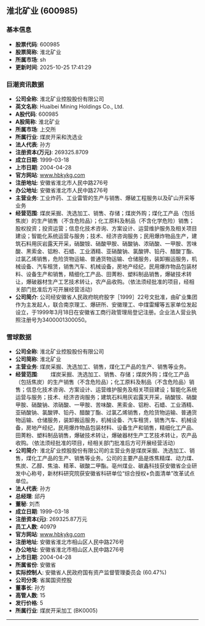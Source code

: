 ## 淮北矿业 (600985)

### 基本信息

- **股票代码**: 600985
- **股票简称**: 淮北矿业
- **所属市场**: sh
- **更新时间**: 2025-10-25 17:41:29

### 巨潮资讯数据

- **公司全称**: 淮北矿业控股股份有限公司
- **英文名称**: Huaibei Mining Holdings Co., Ltd.
- **A股代码**: 600985
- **A股简称**: 淮北矿业
- **所属市场**: 上交所
- **所属行业**: 煤炭开采和洗选业
- **法人代表**: 孙方
- **注册资本(万元)**: 269325.8709
- **成立日期**: 1999-03-18
- **上市日期**: 2004-04-28
- **官方网站**: www.hbkykg.com
- **注册地址**: 安徽省淮北市人民中路276号
- **办公地址**: 安徽省淮北市人民中路276号
- **主营业务**: 工业炸药、工业雷管的生产与销售、爆破工程服务以及矿山开采等业务
- **经营范围**: 煤炭采掘、洗选加工、销售、存储；煤炭外购；煤化工产品（包括焦炭）的生产销售（不含危险品）；化工原料及制品（不含化学危险）销售；股权投资；投资运营；信息化技术咨询、方案设计、运营维护服务及相关项目建设；智能化系统运营与服务；技术、经济咨询服务；民用爆炸物品生产，建筑石料用灰岩露天开采，硝酸铵、硝酸甲胺、硝酸钠、浓硝酸、一甲胺、苦味酸、黑索金、铝粉、石蜡、工业酒精、亚硝酸钠、氯酸钾、铅丹、醋酸丁酯、过氯乙烯销售，危险货物运输、普通货物运输、仓储服务，装卸搬运服务，机械设备、汽车租赁，销售汽车、机械设备，房地产经纪，民用爆炸物品包装材料、设备生产和销售，精细化工产品、田菁粉、塑料制品销售，爆破技术转让，爆破器材生产工艺技术转让，农产品收购。（依法须经批准的项目，经相关部门批准后方可开展经营活动）
- **公司简介**: 公司经安徽省人民政府皖府股字［1999］22号文批准，由矿业集团作为主发起人，联合南京理工、爆研所、安徽理工、中煤雷耀等五家单位发起设立，于1999年3月18日在安徽省工商行政管理局登记注册。企业法人营业执照注册号为3400001300050。

### 雪球数据

- **公司全称**: 淮北矿业控股股份有限公司
- **公司简称**: 淮北矿业
- **主营业务**: 煤炭采掘、洗选加工、销售，煤化工产品的生产、销售等业务。
- **经营范围**: 　　煤炭采掘、洗选加工、销售、存储；煤炭外购；煤化工产品（包括焦炭）的生产销售（不含危险品）；化工原料及制品（不含危险品）销售；信息化技术咨询、方案设计、运营维护服务及相关项目建设；智能化系统运营与服务；技术、经济咨询服务；建筑石料用灰岩露天开采，硝酸铵、硝酸甲胺、硝酸钠、浓硝酸、一甲胺、苦味酸、黑索金、铝粉、石蜡、工业酒精、亚硝酸钠、氯酸钾、铅丹、醋酸丁酯、过氯乙烯销售，危险货物运输、普通货物运输、仓储服务，装卸搬运服务，机械设备、汽车租赁，销售汽车、机械设备，房地产经纪，民用爆炸物品包装材料、设备生产和销售，精细化工产品、田菁粉、塑料制品销售，爆破技术转让，爆破器材生产工艺技术转让，农产品收购。（依法须经批准的项目，经相关部门批准后方可开展经营活动）
- **公司简介**: 淮北矿业控股股份有限公司的主营业务是煤炭采掘、洗选加工、销售，煤化工产品的生产、销售等业务。公司的主要产品是炼焦精煤、动力煤、焦炭、乙醇、焦油、精苯、碳酸二甲酯。亳州煤业、碳鑫科技获安徽省企业研发中心称号，新材料研究院获安徽省科研单位“综合授权+负面清单”改革试点单位。
- **法人代表**: 孙方
- **总经理**: 邱丹
- **董秘**: 刘杰
- **成立日期**: 1999-03-18
- **注册资本(元)**: 269325.87万元
- **员工人数**: 40979
- **官方网站**: www.hbkykg.com
- **注册地址**: 安徽省淮北市相山区人民中路276号
- **办公地址**: 安徽省淮北市相山区人民中路276号
- **上市日期**: 2004-04-28
- **所属省份**: 安徽省
- **实际控制人**: 安徽省人民政府国有资产监督管理委员会 (60.47%)
- **公司分类**: 省属国资控股
- **董事长**: 孙方
- **高管人数**: 15
- **发行价格**: 5
- **所属行业**: 煤炭开采加工 (BK0005)

---